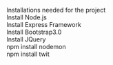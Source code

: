 Installations needed for the project <br>
Install Node.js <br>
Install Express Framework <br>
Install Bootstrap3.0 <br>
Install JQuery <br>
npm install nodemon <br>
npm install twit <br>
